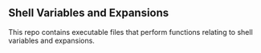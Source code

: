 ## Shell Variables and Expansions

This repo contains executable files that perform functions relating to shell variables and expansions.
